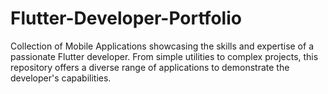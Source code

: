 # Flutter-Developer-Portfolio
Collection of Mobile Applications showcasing the skills and expertise of a passionate Flutter developer. From simple utilities to complex projects, this repository offers a diverse range of applications to demonstrate the developer's capabilities.
